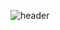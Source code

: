 
![header](https://capsule-render.vercel.app/api?type=waving&animation=scaleIn&color=gradient&height=170&section=header&text=Hongmee's%20GitHub🌿&fontSize=40&fontAlignY=25&fontAlign=75&desc=Faithfulnessmakes%20all%20things%20possible&descAlign=78&descAlignY=38&descSize=15)
